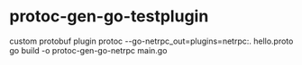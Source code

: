 # protoc-gen-go-testplugin
custom protobuf plugin
protoc --go-netrpc_out=plugins=netrpc:. hello.proto
go build -o protoc-gen-go-netrpc main.go
